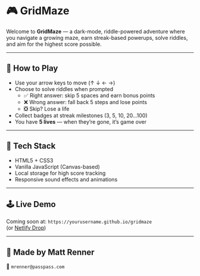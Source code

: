 # 🎮 GridMaze

Welcome to **GridMaze** — a dark-mode, riddle-powered adventure where you navigate a growing maze, earn streak-based powerups, solve riddles, and aim for the highest score possible.

---

## 🚀 How to Play

- Use your arrow keys to move (↑ ↓ ← →)
- Choose to solve riddles when prompted
  - ✅ Right answer: skip 5 spaces and earn bonus points
  - ❌ Wrong answer: fall back 5 steps and lose points
  - ❎ Skip? Lose a life
- Collect badges at streak milestones (3, 5, 10, 20...100)
- You have **5 lives** — when they’re gone, it’s game over

---

## 🧠 Tech Stack

- HTML5 + CSS3
- Vanilla JavaScript (Canvas-based)
- Local storage for high score tracking
- Responsive sound effects and animations

---

## 🕹️ Live Demo

Coming soon at: `https://yourusername.github.io/gridmaze`  
(or [Netlify Drop](https://app.netlify.com/drop))

---

## 🧩 Made by Matt Renner  
🎯 `mrenner@passpass.com`
